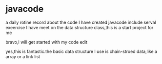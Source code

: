 # javacode
a daily rotine record about the code I have created
javacode include serval exeercise I have meet on the data structure class,this is a start project for me 

bravo,I will get started with my code edit

yes,this is fantastic.the basic data structure I use is chain-stroed data,like a array or a link list

